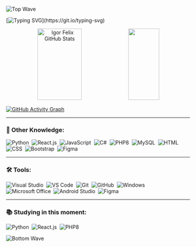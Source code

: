 ![Top Wave](https://capsule-render.vercel.app/api?type=waving&color=161B22&width=1000&height=100&section=top)

[![Typing SVG](https://readme-typing-svg.herokuapp.com/?color=C9D1D9&size=35&center=true&vCenter=true&width=1000&lines=HELLO,+My+name+is+Igor+Felix;I'm+17+years+old;I+am+from+Registro,+SP;I+study+systems+development+at+ETEC;Welcome!)](https://git.io/typing-svg)

<div align="center">  
  <img width="49%" height="195px" src="https://github-readme-stats.vercel.app/api?username=igorGCFelix&show_icons=true&count_private=true&hide_border=true&title_color=C9D1D9&icon_color=8B949E&text_color=C9D1D9&bg_color=00000000" alt="Igor Felix GitHub Stats" /> 
  <img width="41%" height="195px" src="https://github-readme-stats.vercel.app/api/top-langs/?username=igorGCFelix&layout=compact&hide_border=true&title_color=C9D1D9&text_color=8B949E&bg_color=00000000&cache_seconds=0" />
</div>

[![GitHub Activity Graph](https://github-readme-activity-graph.vercel.app/graph?username=igorGCFelix&bg_color=00000000&color=C9D1D9&line=58A6FF&point=58A6FF&area=true&hide_border=true)](https://github.com/ashutosh00710/github-readme-activity-graph)

---

### 🚀 Other Knowledge:
![Python](https://img.shields.io/badge/-Python-161B22?style=for-the-badge&logo=python)&nbsp;
![React.js](https://img.shields.io/badge/-React.js-161B22?style=for-the-badge&logo=react)&nbsp;
![JavaScript](https://img.shields.io/badge/-JavaScript-161B22?style=for-the-badge&logo=javascript)&nbsp;
![C#](https://img.shields.io/badge/-CSharp-161B22?style=for-the-badge&logo=csharp)&nbsp; 
![PHP8](https://img.shields.io/badge/-PHP-161B22?style=for-the-badge&logo=PHP)&nbsp;
![MySQL](https://img.shields.io/badge/-MySQL-161B22?style=for-the-badge&logo=mysql)&nbsp;
![HTML](https://img.shields.io/badge/-HTML-161B22?style=for-the-badge&logo=html5)&nbsp;
![CSS](https://img.shields.io/badge/-CSS-161B22?style=for-the-badge&logo=CSS3)&nbsp;
![Bootstrap](https://img.shields.io/badge/-Bootstrap-161B22?style=for-the-badge&logo=bootstrap)&nbsp;
![Figma](https://img.shields.io/badge/-Figma-161B22?style=for-the-badge&logo=figma)&nbsp;

---

### 🛠 Tools:
![Visual Studio](https://img.shields.io/badge/-Visual%20Studio-161B22?style=for-the-badge&logo=visualstudio&logoColor=5C2D91)&nbsp;
![VS Code](https://img.shields.io/badge/-VS%20Code-161B22?style=for-the-badge&logo=visualstudiocode&logoColor=007ACC)&nbsp;
![Git](https://img.shields.io/badge/-Git-161B22?style=for-the-badge&logo=git)&nbsp;
![GitHub](https://img.shields.io/badge/-GitHub-161B22?style=for-the-badge&logo=github)&nbsp;
![Windows](https://img.shields.io/badge/-Windows-161B22?style=for-the-badge&logo=windows&logoColor=00A4EF)&nbsp;
![Microsoft Office](https://img.shields.io/badge/-Microsoft%20Office-161B22?style=for-the-badge&logo=microsoft&logoColor=E95420)&nbsp;
![Android Studio](https://img.shields.io/badge/-Android%20Studio-161B22?style=for-the-badge&logo=android-studio)&nbsp;
![Figma](https://img.shields.io/badge/-Figma-161B22?style=for-the-badge&logo=figma)&nbsp;

---

### 📚 Studying in this moment:
![Python](https://img.shields.io/badge/-Python-161B22?style=for-the-badge&logo=python)&nbsp;
![React.js](https://img.shields.io/badge/-React.js-161B22?style=for-the-badge&logo=react)&nbsp;
![PHP8](https://img.shields.io/badge/-PHP-161B22?style=for-the-badge&logo=PHP)&nbsp;

![Bottom Wave](https://capsule-render.vercel.app/api?type=waving&color=161B22&height=100&section=bottom)
